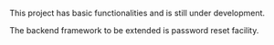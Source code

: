 This project has basic functionalities and is still under development.

The backend framework to be extended is password reset facility.
